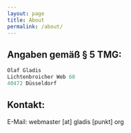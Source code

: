 ```yaml
---
layout: page
title: About
permalink: /about/
---
```


Angaben gemäß § 5 TMG:
----------------------

```python
Olaf Gladis
Lichtenbroicher Web 68
40472 Düsseldorf
```

Kontakt:
--------

E-Mail: webmaster [at] gladis [punkt] org